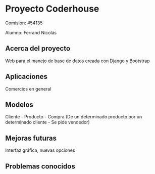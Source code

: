 # Proyecto Coderhouse

Comisión: #54135

Alumno: Ferrand Nicolás

## Acerca del proyecto
Web para el manejo de base de datos creada con Django y Bootstrap

## Aplicaciones 
Comercios en general

## Modelos
Cliente - Producto - Compra (De un determinado producto por un determinado cliente - Se pide vendedor)

## Mejoras futuras
Interfaz gráfica, nuevas opciones

## Problemas conocidos